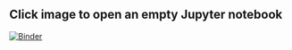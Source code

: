 ## Click image to open an empty Jupyter notebook
[![Binder](https://mybinder.org/badge_logo.svg)](https://mybinder.org/v2/gh/giffy/Grafana_samples/master)